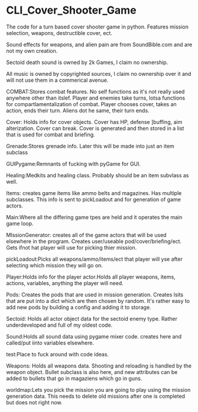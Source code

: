 # CLI_Cover_Shooter_Game
The code for a turn based cover shooter game in python. Features mission selection, weapons, destructible cover, ect.

Sound effects for weapons, and alien pain are from SoundBible.com and are not my own creation.

Sectoid death sound is owned by 2k Games, I claim no ownership.

All music is owned by copyrighted sources, I claim no ownership over it  and will not use them in a commerical avenue.


COMBAT:Stores combat features. No self functions as it's not really used anywhere other than itslef.
Player and enemies take turns, lotsa functions for compartlamentalization of combat.
Player chooses cover, takes an action, ends their turn. Aliens dot he same, their turn ends.

Cover: Holds info for cover objects. Cover has HP, defense ]buffing, aim alterization.
Cover can break. Cover is generated and then stored in a list that is used for combat and briefing.

Grenade:Stores grenade info. Later this will be made into just an item subclass

GUIPygame:Remnants of fucking with pyGame for GUI.

Healing:Medkits and healing class. Probably should be an item subvlass as well.

Items: creates game items like ammo belts and magazines. Has multiple subclasses.
This info is sent to pickLoadout and for generation of game actors.

Main:Where all the differing game tpes are held and it operates the main game loop.

MIssionGenerator: creates all of the game actors that will be used elsewhere in the program. 
Creates user/useable pod/cover/briefing/ect. Gets ifnot hat player will use for picking thier mission.

pickLoadout:Picks all weapons/ammo/items/ect that player will yse after selecting which mission they will go on.

Player:Holds info for the player actor.Holds all player weapons, items, actions, variables, anything the player will need.

Pods: Creates the pods that are used in mission generation. Creates lsits that are put into a dict which are then chosen by random.
It's rather easy to add new pods by building a config and adding it to storage.

Sectoid: Holds all actor object data for the sectoid enemy type. Rather underdeveloped and full of my oldest code.

Sound:Holds all sound data using pygame mixer code. creates here and called/put iinto variables elsewhere.

test:Place to fuck around with code ideas.

Weapons: Holds all weapons data. Shooting and reloading is handled by the weapon object.
Bullet subclass is also here, and new attributes can be added to bullets that go in magaziens which go in guns.

worldmap:Lets you pick the mission you are going to play using the mission generation data.
This needs to delete old missions after one is completed but does not right now.
